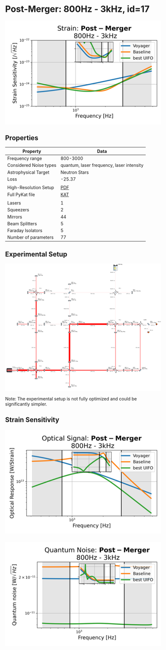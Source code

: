 # Post-Merger: 800Hz - 3kHz, id=17
<p align="center"><img src="strain.png" alt="Plot of Strain" width="666px"></p>

## Properties
| Property                              | Data                                                       |
| ------------------------------------- | ----------------------------------------------------------------- |
| Frequency range                   | 800-3000 |
| Considered Noise types                   | quantum, laser frequency, laser intensity |
| Astrophysical Target                   | Neutron Stars |
| Loss               | -25.37 |
|               |  |
| High-Resolution Setup | [PDF](setup.pdf) |
| Full PyKat file       | [KAT](CFGS_8_-25.37_77_2816291403_0_2339733930.txt) |
|               |  |
| Lasers |  1 |
| Squeezers |  2 |
| Mirrors |  44 |
| Beam Splitters |  5 |
| Faraday Isolators |  5 |
| Number of parameters  | 77 |
## Experimental Setup
<p align="center"><img src="setup.png" alt="setup" width="666px"></p>

Note: The experimental setup is not fully optimized and could be significantly simpler.

## Strain Sensitivity<p align="center"><img src="signal.png" alt="Plot of Signal" width="666px"></p>

<p align="center"><img src="noise.png" alt="Plot of Noise" width="666px"></p>

